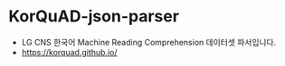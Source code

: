 # KorQuAD-json-parser
- LG CNS 한국어 Machine Reading Comprehension 데이터셋 파서입니다.
- https://korquad.github.io/
